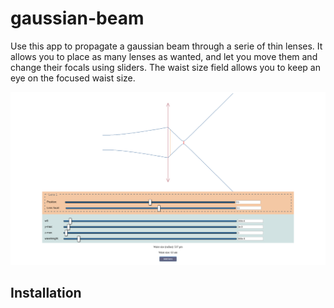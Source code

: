 # gaussian-beam

Use this app to propagate a gaussian beam through a serie of thin lenses. It allows you to place as many lenses as wanted, and let you move them and change their focals using sliders. The waist size field allows you to keep an eye on the focused waist size.

![Gaussia-beam](./img/gaussian-beam-screenshot.png?raw=true "Screenshot")

## Installation
